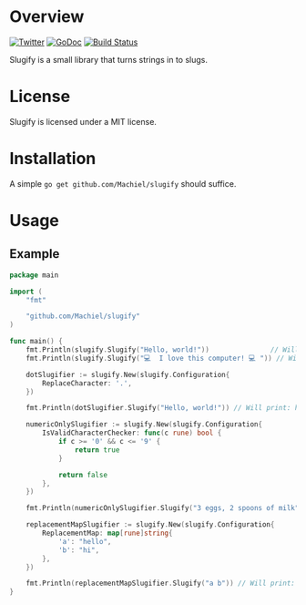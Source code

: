 # Overview
[![Twitter](https://img.shields.io/badge/author-%40MachielMolenaar-blue.svg)](https://twitter.com/MachielMolenaar)
[![GoDoc](https://godoc.org/github.com/Machiel/slugify?status.svg)](https://godoc.org/github.com/Machiel/slugify)
[![Build Status](https://drone.io/github.com/Machiel/slugify/status.png)](https://drone.io/github.com/Machiel/slugify/latest)

Slugify is a small library that turns strings in to slugs.

# License
Slugify is licensed under a MIT license.

# Installation
A simple `go get github.com/Machiel/slugify` should suffice.

# Usage

## Example

```go
package main

import (
	"fmt"

	"github.com/Machiel/slugify"
)

func main() {
	fmt.Println(slugify.Slugify("Hello, world!"))               // Will print: hello-world
	fmt.Println(slugify.Slugify("💻  I love this computer! 💻 ")) // Will print: i-love-this-computer

	dotSlugifier := slugify.New(slugify.Configuration{
		ReplaceCharacter: '.',
	})

	fmt.Println(dotSlugifier.Slugify("Hello, world!")) // Will print: hello.world

	numericOnlySlugifier := slugify.New(slugify.Configuration{
		IsValidCharacterChecker: func(c rune) bool {
			if c >= '0' && c <= '9' {
				return true
			}

			return false
		},
	})

	fmt.Println(numericOnlySlugifier.Slugify("3 eggs, 2 spoons of milk")) // Will print: 3-2

	replacementMapSlugifier := slugify.New(slugify.Configuration{
		ReplacementMap: map[rune]string{
			'a': "hello",
			'b': "hi",
		},
	})

	fmt.Println(replacementMapSlugifier.Slugify("a b")) // Will print: hello-hi
}
```

